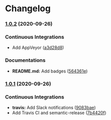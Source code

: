 # Changelog

### [1.0.2](https://github.com/extra2000/travis-cli-devbox/compare/v1.0.1...v1.0.2) (2020-09-26)


### Continuous Integrations

* Add AppVeyor ([a3d28d8](https://github.com/extra2000/travis-cli-devbox/commit/a3d28d8563d94cfa383ab2b36f3e34230a5d9808))


### Documentations

* **README.md:** Add badges ([564361e](https://github.com/extra2000/travis-cli-devbox/commit/564361ec27a33a90410fcea1638cfe234862e9ee))

### [1.0.1](https://github.com/extra2000/travis-cli-devbox/compare/v1.0.0...v1.0.1) (2020-09-26)


### Continuous Integrations

* **travis:** Add Slack notifications ([9083bae](https://github.com/extra2000/travis-cli-devbox/commit/9083bae52780ef26509a4883fa0e2fb28042d8a7))
* Add Travis CI and semantic-release ([7b4420f](https://github.com/extra2000/travis-cli-devbox/commit/7b4420fb9210425452fe3c89a1fbb8335910c11a))
